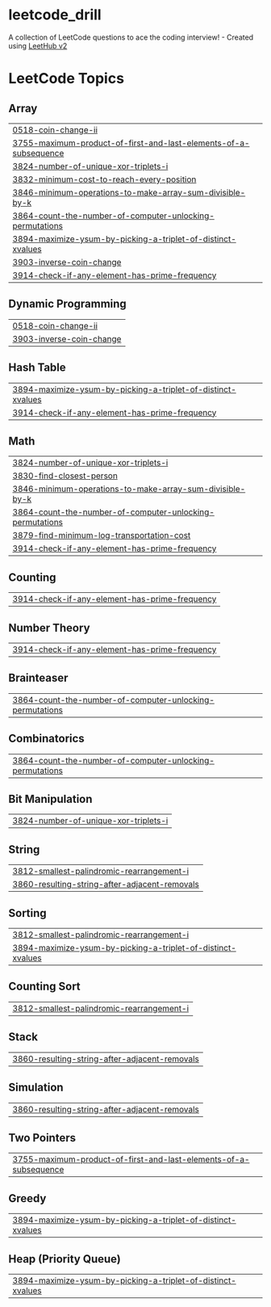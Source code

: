 # leetcode_drill
A collection of LeetCode questions to ace the coding interview! - Created using [LeetHub v2](https://github.com/arunbhardwaj/LeetHub-2.0)

<!---LeetCode Topics Start-->
# LeetCode Topics
## Array
|  |
| ------- |
| [0518-coin-change-ii](https://github.com/yubingex007-a11y/leetcode_drill/tree/master/0518-coin-change-ii) |
| [3755-maximum-product-of-first-and-last-elements-of-a-subsequence](https://github.com/yubingex007-a11y/leetcode_drill/tree/master/3755-maximum-product-of-first-and-last-elements-of-a-subsequence) |
| [3824-number-of-unique-xor-triplets-i](https://github.com/yubingex007-a11y/leetcode_drill/tree/master/3824-number-of-unique-xor-triplets-i) |
| [3832-minimum-cost-to-reach-every-position](https://github.com/yubingex007-a11y/leetcode_drill/tree/master/3832-minimum-cost-to-reach-every-position) |
| [3846-minimum-operations-to-make-array-sum-divisible-by-k](https://github.com/yubingex007-a11y/leetcode_drill/tree/master/3846-minimum-operations-to-make-array-sum-divisible-by-k) |
| [3864-count-the-number-of-computer-unlocking-permutations](https://github.com/yubingex007-a11y/leetcode_drill/tree/master/3864-count-the-number-of-computer-unlocking-permutations) |
| [3894-maximize-ysum-by-picking-a-triplet-of-distinct-xvalues](https://github.com/yubingex007-a11y/leetcode_drill/tree/master/3894-maximize-ysum-by-picking-a-triplet-of-distinct-xvalues) |
| [3903-inverse-coin-change](https://github.com/yubingex007-a11y/leetcode_drill/tree/master/3903-inverse-coin-change) |
| [3914-check-if-any-element-has-prime-frequency](https://github.com/yubingex007-a11y/leetcode_drill/tree/master/3914-check-if-any-element-has-prime-frequency) |
## Dynamic Programming
|  |
| ------- |
| [0518-coin-change-ii](https://github.com/yubingex007-a11y/leetcode_drill/tree/master/0518-coin-change-ii) |
| [3903-inverse-coin-change](https://github.com/yubingex007-a11y/leetcode_drill/tree/master/3903-inverse-coin-change) |
## Hash Table
|  |
| ------- |
| [3894-maximize-ysum-by-picking-a-triplet-of-distinct-xvalues](https://github.com/yubingex007-a11y/leetcode_drill/tree/master/3894-maximize-ysum-by-picking-a-triplet-of-distinct-xvalues) |
| [3914-check-if-any-element-has-prime-frequency](https://github.com/yubingex007-a11y/leetcode_drill/tree/master/3914-check-if-any-element-has-prime-frequency) |
## Math
|  |
| ------- |
| [3824-number-of-unique-xor-triplets-i](https://github.com/yubingex007-a11y/leetcode_drill/tree/master/3824-number-of-unique-xor-triplets-i) |
| [3830-find-closest-person](https://github.com/yubingex007-a11y/leetcode_drill/tree/master/3830-find-closest-person) |
| [3846-minimum-operations-to-make-array-sum-divisible-by-k](https://github.com/yubingex007-a11y/leetcode_drill/tree/master/3846-minimum-operations-to-make-array-sum-divisible-by-k) |
| [3864-count-the-number-of-computer-unlocking-permutations](https://github.com/yubingex007-a11y/leetcode_drill/tree/master/3864-count-the-number-of-computer-unlocking-permutations) |
| [3879-find-minimum-log-transportation-cost](https://github.com/yubingex007-a11y/leetcode_drill/tree/master/3879-find-minimum-log-transportation-cost) |
| [3914-check-if-any-element-has-prime-frequency](https://github.com/yubingex007-a11y/leetcode_drill/tree/master/3914-check-if-any-element-has-prime-frequency) |
## Counting
|  |
| ------- |
| [3914-check-if-any-element-has-prime-frequency](https://github.com/yubingex007-a11y/leetcode_drill/tree/master/3914-check-if-any-element-has-prime-frequency) |
## Number Theory
|  |
| ------- |
| [3914-check-if-any-element-has-prime-frequency](https://github.com/yubingex007-a11y/leetcode_drill/tree/master/3914-check-if-any-element-has-prime-frequency) |
## Brainteaser
|  |
| ------- |
| [3864-count-the-number-of-computer-unlocking-permutations](https://github.com/yubingex007-a11y/leetcode_drill/tree/master/3864-count-the-number-of-computer-unlocking-permutations) |
## Combinatorics
|  |
| ------- |
| [3864-count-the-number-of-computer-unlocking-permutations](https://github.com/yubingex007-a11y/leetcode_drill/tree/master/3864-count-the-number-of-computer-unlocking-permutations) |
## Bit Manipulation
|  |
| ------- |
| [3824-number-of-unique-xor-triplets-i](https://github.com/yubingex007-a11y/leetcode_drill/tree/master/3824-number-of-unique-xor-triplets-i) |
## String
|  |
| ------- |
| [3812-smallest-palindromic-rearrangement-i](https://github.com/yubingex007-a11y/leetcode_drill/tree/master/3812-smallest-palindromic-rearrangement-i) |
| [3860-resulting-string-after-adjacent-removals](https://github.com/yubingex007-a11y/leetcode_drill/tree/master/3860-resulting-string-after-adjacent-removals) |
## Sorting
|  |
| ------- |
| [3812-smallest-palindromic-rearrangement-i](https://github.com/yubingex007-a11y/leetcode_drill/tree/master/3812-smallest-palindromic-rearrangement-i) |
| [3894-maximize-ysum-by-picking-a-triplet-of-distinct-xvalues](https://github.com/yubingex007-a11y/leetcode_drill/tree/master/3894-maximize-ysum-by-picking-a-triplet-of-distinct-xvalues) |
## Counting Sort
|  |
| ------- |
| [3812-smallest-palindromic-rearrangement-i](https://github.com/yubingex007-a11y/leetcode_drill/tree/master/3812-smallest-palindromic-rearrangement-i) |
## Stack
|  |
| ------- |
| [3860-resulting-string-after-adjacent-removals](https://github.com/yubingex007-a11y/leetcode_drill/tree/master/3860-resulting-string-after-adjacent-removals) |
## Simulation
|  |
| ------- |
| [3860-resulting-string-after-adjacent-removals](https://github.com/yubingex007-a11y/leetcode_drill/tree/master/3860-resulting-string-after-adjacent-removals) |
## Two Pointers
|  |
| ------- |
| [3755-maximum-product-of-first-and-last-elements-of-a-subsequence](https://github.com/yubingex007-a11y/leetcode_drill/tree/master/3755-maximum-product-of-first-and-last-elements-of-a-subsequence) |
## Greedy
|  |
| ------- |
| [3894-maximize-ysum-by-picking-a-triplet-of-distinct-xvalues](https://github.com/yubingex007-a11y/leetcode_drill/tree/master/3894-maximize-ysum-by-picking-a-triplet-of-distinct-xvalues) |
## Heap (Priority Queue)
|  |
| ------- |
| [3894-maximize-ysum-by-picking-a-triplet-of-distinct-xvalues](https://github.com/yubingex007-a11y/leetcode_drill/tree/master/3894-maximize-ysum-by-picking-a-triplet-of-distinct-xvalues) |
<!---LeetCode Topics End-->